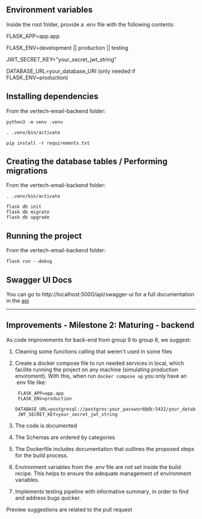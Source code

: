 ## Environment variables

Inside the root folder, provide a .env file with the following contents:


FLASK_APP=app.app

FLASK_ENV=development || production || testing

JWT_SECRET_KEY="your_secret_jwt_string"

DATABASE_URL=your_database_URI (only needed if FLASK_ENV=production)

## Installing dependencies

From the vertech-email-backend folder:

    python3 -m venv .venv

    . .venv/bin/activate

    pip install -r requirements.txt
    
## Creating the database tables / Performing migrations
From the vertech-email-backend folder:     

    . .venv/bin/activate

    flask db init
    flask db migrate
    flask db upgrade

## Running the project
From the vertech-email-backend folder:

    flask run --debug
    

  
## Swagger UI Docs

You can go to http://localhost:5000/api/swagger-ui for a full documentation in the [api](https://imgur.com/WJrg1F4)

---

## Improvements - Milestone 2: Maturing - backend

As code improvements for back-end from group 9 to group 8, we suggest:

1. Cleaning some functions calling that weren't used in some files
2. Create a docker compose file to run needed services in local, which facilite running the project on any machine (simulating production enviroment). With this, when run `docker compose up` you only have an .env file like:

        FLASK_APP=app.app
        FLASK_ENV=production
        DATABASE_URL=postgresql://postgres:your_password@db:5432/your_database
        JWT_SECRET_KEY=your_secret_jwt_string

3. The code is documented
4. The Schemas are ordered by categories
5. The Dockerfile includes documentation that outlines the proposed steps for the build process.
6. Environment variables from the .env file are not set inside the build recipe. This helps to ensure the adequate management of environment variables.
7. Implements testing pipeline with informative summary, in order to find and address bugs quicker.

Preview suggestions are related to the pull request
